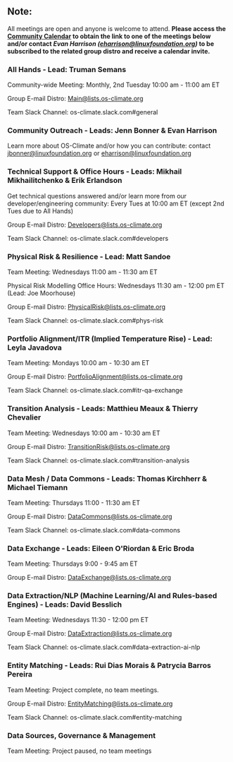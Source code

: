 ## **Note:**

All meetings are open and anyone is welcome to attend. **Please access the [Community Calendar](https://west.exch092.serverdata.net/owa/calendar/f55f275b1e724cc49b5a52f50c30a11f@os-climate.org/022d1c0017744eebbf9f14f737493bd67046415453482209411/calendar.html) to obtain the link to one of the meetings below and/or contact _Evan Harrison (<eharrison@linuxfoundation.org>)_ to be subscribed to the related group distro and receive a calendar invite.**

### All Hands - Lead: Truman Semans

Community-wide Meeting: Monthly, 2nd Tuesday 10:00 am - 11:00 am ET

Group E-mail Distro: <Main@lists.os-climate.org>

Team Slack Channel: os-climate.slack.com#general

### Community Outreach - Leads: Jenn Bonner & Evan Harrison

Learn more about OS-Climate and/or how you can contribute: contact <jbonner@linuxfoundation.org> or <eharrison@linuxfoundation.org>

### Technical Support & Office Hours - Leads: Mikhail Mikhailitchenko & Erik Erlandson

Get technical questions answered and/or learn more from our developer/engineering community: Every Tues at 10:00 am ET (except 2nd Tues due to All Hands)

Group E-mail Distro: <Developers@lists.os-climate.org>

Team Slack Channel: os-climate.slack.com#developers

### Physical Risk & Resilience - Lead: Matt Sandoe

Team Meeting: Wednesdays 11:00 am - 11:30 am ET

Physical Risk Modelling Office Hours: Wednesdays 11:30 am - 12:00 pm ET (Lead: Joe Moorhouse)

Group E-mail Distro: <PhysicalRisk@lists.os-climate.org>

Team Slack Channel: os-climate.slack.com#phys-risk

### Portfolio Alignment/ITR (Implied Temperature Rise) - Lead: Leyla Javadova

Team Meeting: Mondays 10:00 am - 10:30 am ET

Group E-mail Distro: <PortfolioAlignment@lists.os-climate.org>

Team Slack Channel: os-climate.slack.com#itr-qa-exchange

### Transition Analysis - Leads: Matthieu Meaux & Thierry Chevalier

Team Meeting: Wednesdays 10:00 am - 10:30 am ET

Group E-mail Distro: <TransitionRisk@lists.os-climate.org>

Team Slack Channel: os-climate.slack.com#transition-analysis

### Data Mesh / Data Commons - Leads: Thomas Kirchherr & Michael Tiemann

Team Meeting: Thursdays 11:00 - 11:30 am ET

Group E-mail Distro: <DataCommons@lists.os-climate.org>

Team Slack Channel: os-climate.slack.com#data-commons

### Data Exchange - Leads: Eileen O'Riordan & Eric Broda

Team Meeting: Thursdays 9:00 - 9:45 am ET

Group E-mail Distro: <DataExchange@lists.os-climate.org>

### Data Extraction/NLP (Machine Learning/AI and Rules-based Engines) - Leads: David Besslich

Team Meeting: Wednesdays 11:30 - 12:00 pm ET

Group E-mail Distro: <DataExtraction@lists.os-climate.org>

Team Slack Channel: os-climate.slack.com#data-extraction-ai-nlp

### Entity Matching - Leads: Rui Dias Morais & Patrycia Barros Pereira

Team Meeting: Project complete, no team meetings.

Group E-mail Distro: <EntityMatching@lists.os-climate.org>

Team Slack Channel: os-climate.slack.com#entity-matching

### Data Sources, Governance & Management

Team Meeting: Project paused, no team meetings
